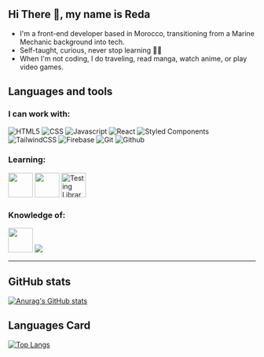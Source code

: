 ## Hi There 👋, my name is Reda

- I'm a front-end developer based in Morocco, transitioning from a Marine Mechanic background into tech.
- Self-taught, curious, never stop learning 👨‍💻
- When I'm not coding, I do traveling, read manga, watch anime, or play video games.

## Languages and tools

### I can work with:

![HTML5](https://img.shields.io/badge/-HTML5-E34F26?style=flat-square&logo=html5&logoColor=white)
![CSS](https://img.shields.io/badge/-CSS-1c4fd8?style=flat-square&logo=css3&logoColor=white)
![Javascript](https://img.shields.io/badge/-Javascript-fbbf24?style=flat-square&logo=javascript&logoColor=white)
![React](https://img.shields.io/badge/-React-45b8d8?style=flat-square&logo=react&logoColor=white)
![Styled Components](https://img.shields.io/badge/-Styled_Components-db7092?style=flat-square&logo=styled-components&logoColor=white)
![TailwindCSS](https://img.shields.io/badge/-TailwindCSS-0c91b1?style=flat-square&logo=tailwind-css&logoColor=white)
![Firebase](https://img.shields.io/badge/-Firebase-f59e0b?style=flat-square&logo=firebase&logoColor=white)
![Git](https://img.shields.io/badge/-Git-F05032?style=flat-square&logo=git&logoColor=white)
![Github](https://img.shields.io/badge/-GitHub-181717?style=flat-square&logo=github&logoColor=white)

### Learning:

<img src="https://cdn.jsdelivr.net/gh/devicons/devicon/icons/nextjs/nextjs-original-wordmark.svg" width="50" height="50" /> <img src="https://cdn.jsdelivr.net/gh/devicons/devicon/icons/jest/jest-plain.svg" width="50" height="50"/> <img src="https://testing-library.com/img/logo-large.png" alt="Testing Library" width="50" height="50">

### Knowledge of:

<img src="https://cdn.jsdelivr.net/gh/devicons/devicon/icons/python/python-original.svg" width="50" height="50"/> <img src="https://www.vectorlogo.zone/logos/sqlite/sqlite-ar21.svg" />

---
## GitHub stats
[![Anurag's GitHub stats](https://github-readme-stats.vercel.app/api?username=redapy&show_icons=true&theme=tokyonight)](https://github.com/anuraghazra/github-readme-stats)

## Languages Card
[![Top Langs](https://github-readme-stats.vercel.app/api/top-langs/?username=redapy)](https://github.com/anuraghazra/github-readme-stats)
